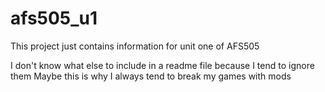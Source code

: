 # afs505_u1
This project just contains information for unit one of AFS505

I don't know what else to include in a readme file because I tend to ignore them
Maybe this is why I always tend to break my games with mods 
